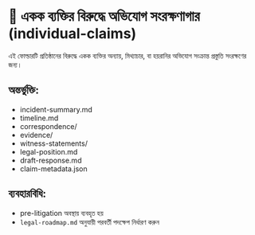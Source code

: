 # 👤 একক ব্যক্তির বিরুদ্ধে অভিযোগ সংরক্ষণাগার (individual-claims)

এই ফোল্ডারটি প্রতিষ্ঠানের বিরুদ্ধে একক ব্যক্তির অন্যায়, মিথ্যাচার, বা হয়রানির অভিযোগ সংক্রান্ত প্রস্তুতি সংরক্ষণের জন্য।

## অন্তর্ভুক্তি:
- incident-summary.md
- timeline.md
- correspondence/
- evidence/
- witness-statements/
- legal-position.md
- draft-response.md
- claim-metadata.json

## ব্যবহারবিধি:
- pre-litigation অবস্থায় ব্যবহৃত হয়
- `legal-roadmap.md` অনুযায়ী পরবর্তী পদক্ষেপ নির্ধারণ করুন

